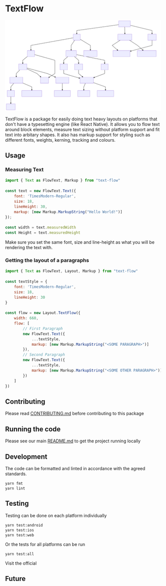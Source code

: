 # TextFlow

![Class Diagram](classes.svg)

TextFlow is a package for easily doing text heavy layouts on platforms that don't have a typesetting engine (like React Native). It allows you to flow text around block elements, measure text sizing without platform support and fit text into arbitary shapes. It also has markup support for styling such as different fonts, weights, kerning, tracking and colours.

## Usage
### Measuring Text
```javascript
import { Text as FlowText, Markup } from "text-flow"

const text = new FlowText.Text({
    font: 'TimesModern-Regular',
    size: 18,
    lineHeight: 30,
    markup: [new Markup.MarkupString("Hello World!")]
});

const width = text.measuredWidth
const Height = text.measuredHeight
```
Make sure you set the same font, size and line-height as what you will be rendering the text with.

### Getting the layout of a paragraphs
```javascript
import { Text as FlowText, Layout, Markup } from "text-flow"

const textStyle = {
    font: 'TimesModern-Regular',
    size: 18,
    lineHeight: 30
}

const flow = new Layout.TextFlow({
    width: 660,
    flow: [
        // First Paragraph
        new FlowText.Text({
            ...textStyle,
            markup: [new Markup.MarkupString("<SOME PARAGRAPH>")]
        }),
        // Second Paragraph
        new FlowText.Text({
            ...textStyle,
            markup: [new Markup.MarkupString("<SOME OTHER PARAGRAPH>")]
        })
    ]
})
```


## Contributing

Please read [CONTRIBUTING.md](./CONTRIBUTING.md) before contributing to this
package

## Running the code

Please see our main [README.md](../README.md) to get the project running locally

## Development

The code can be formatted and linted in accordance with the agreed standards.

```
yarn fmt
yarn lint
```

## Testing

Testing can be done on each platform individually

```
yarn test:android
yarn test:ios
yarn test:web
```

Or the tests for all platforms can be run

```
yarn test:all
```

Visit the official

<!-- Add the storybook link here. -->

## Future

<!-- Add details of future development here. -->

